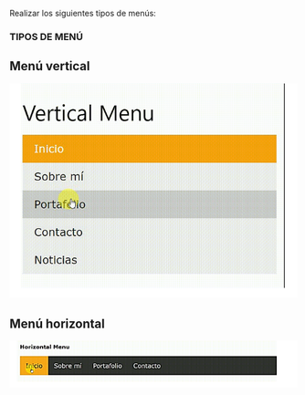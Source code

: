 Realizar los siguientes tipos de menús:


### TIPOS DE MENÚ

## Menú vertical

![menu vertical](assets/images/vertical1.png)

## Menú horizontal


![menu horizontal](assets/images/horizontal1.png)